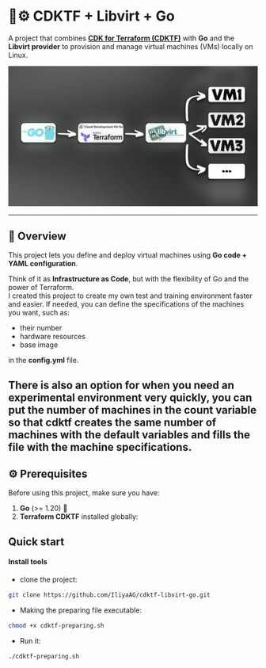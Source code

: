 # 🐹⚙️ CDKTF + Libvirt + Go

A project that combines **[CDK for Terraform (CDKTF)](https://developer.hashicorp.com/terraform/cdktf)** with **Go** and the **Libvirt provider** to provision and manage virtual machines (VMs) locally on Linux.

![cdktf mind map](images/cdktf.jpg)

---

## 📖 Overview
This project lets you define and deploy virtual machines using **Go code + YAML configuration**.  

Think of it as **Infrastructure as Code**, but with the flexibility of Go and the power of Terraform.  
I created this project to create my own test and training environment faster and easier. If needed, you can define the specifications of the machines you want, such as:
- their number
- hardware resources
- base image

in the **config.yml** file.

There is also an option for when you need an experimental environment very quickly, you can put the number of machines in the **count** variable so that cdktf creates the same number of machines with the default variables and fills the file with the machine specifications.
---

## ⚙️ Prerequisites
Before using this project, make sure you have:  

1. **Go** (>= 1.20) 🐹  
2. **Terraform CDKTF** installed globally:  

## Quick start

#### Install tools

- clone the project:

```bash
git clone https://github.com/IliyaAG/cdktf-libvirt-go.git
```

- Making the preparing file executable:

```bash
chmod +x cdktf-preparing.sh
```

- Run it:

```bash
./cdktf-preparing.sh
```
